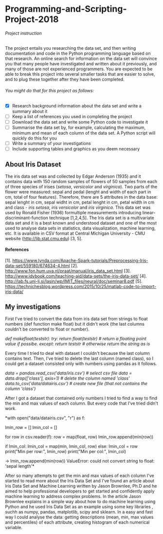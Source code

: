 # Programming-and-Scripting-Project-2018
###### Project instruction
The project entails you researching the data set, and then writing documentation and code in the Python programming language based on that research. An online search for information on the data set will convince you that many people have investigated and written about it previously, and many of those are not experienced programmers. You are expected to be able to break this project into several smaller tasks that are easier to solve, and to plug these together after they have been completed. 
###### You might do that for this project as follows:
- [x] Research background information about the data set and write a summary about it
- [ ] Keep a list of references you used in completing the project
- [ ] Download the data set and write some Python code to investigate it
- [ ] Summarise the data set by, for example, calculating the maximum, minimum and mean of each column of the data set. A Python script will quickly do this for you
- [ ]  Write a summary of your investigations
- [ ] Include supporting tables and graphics as you deem necessary

## About Iris Dataset
The iris data set was and collected by Edgar Anderson (1935)  and it contains data with 150 random samples of flowers of 50 samples from each of three species of irises (*setosa*, *versicolor* and *virginica*). Two parts of the flower were measured: sepal and pedal (lenght and width of each part in cm, total of four features). Therefore, there are 5 attributes in the data base: sepal lenght in cm, sepal widht in cm, petal lenght in cm, petal width in cm and class - *iris setosa*, *iris versicolor* and *iris virginica*.  This data set was used by Ronald Fisher (1936) formultiple measurements introducing linear-discriminant-function technique [1,2,4,5].
The Iris data set is a multivariate data set and it is a best known and understood dataset and one of the most used to analyse data sets in statistics, data visualization, machine learning, etc. It is available in CSV format at Central Michigan University - CMU website (http://lib.stat.cmu.edu) [3, 5].

#### References
[1]. https://www.lynda.com/Apache-Spark-tutorials/Preprocessing-Iris-data-set/559180/674634-4.html
[2]. http://www.fon.hum.uva.nl/praat/manual/iris_data_set.html
[3]. http://www.idvbook.com/teaching-aid/data-sets/the-iris-data-set/
[4]. http://lab.fs.uni-lj.si/lasin/wp/IMIT_files/neural/doc/seminar8.pdf
[5]. https://technichesblog.wordpress.com/2015/10/25/matlab-code-to-import-iris-data/

## My investigations
First I've tried to convert the data from iris data set from strings to float numbers (def function make float) but it didn't work (the last columns couldn't be converted to float or number). 

*def makefloat(teststr):
  try:
    return float(teststr)  # return a floating point value if possibe.
  except:
    return teststr  # otherwise return the string as is*
    
Every time I tried to deal with dataset I couldn't because the last column contains text. Then, I've tried to delete the last column (named class), so I could get a dataset consisted only with numbers using pandas as it follows.

*data = pandas.read_csv('data/iris.csv')  # select csv file
data = data.drop(['class'], axis=1)  # delete the column named 'class'
data.to_csv('data/datairis.csv') # create new file (that not contains the column 'class')*

After I got a dataset that contained only numbers I tried to find a way to find the min and max values of each column. But every code that I've tried didn't work.

*with open("data/datairis.csv", "r") as f:
  
  lmin_row = []
  lmin_col = []
  
  for row in csv.reader(f):
   row = map(float, row)
   lmin_row.append(min(row))

   if lmin_col:
     lmin_col = map(min, lmin_col, row)
    else:
      lmin_col = row
  print("Min per row:", lmin_row)
  print("Min per col:", lmin_col)
  
  -> lmin_row.append(min(row)) ValueError: could not convert string to float: 'sepal length'*
  
  After so many attempts to get the min and max values of each column I've started to read more about the Iris Data Set and I've found an article about Iris Data Set and Machine Learning written by Jason Brownlee, Ph.D and he aimed to help professional developers to get started and confidently apply machine learning to address complex problems. In the article Jason Brownlee explains in a simple way about how to do machine learning using Python and he used Iris Data Set as an example using some key libraries , suchh as numpy, pandas, matplotlib, scipy and sklearn. In a easy and fast way I could analyse the data: getting descriptions (mean, min, max values and percentiles) of each attribute, creating histogram of each numerical variable.
  
  
  
